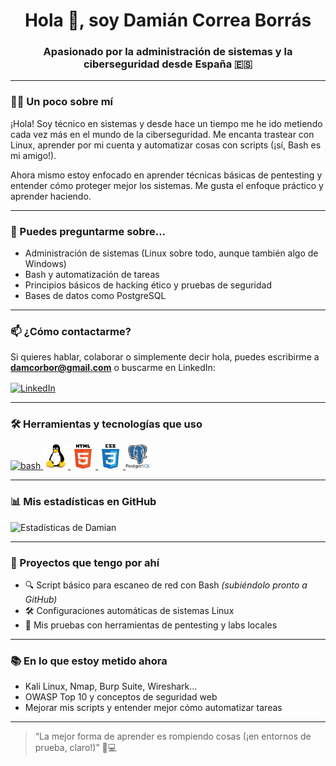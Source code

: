 <h1 align="center">Hola 👋, soy Damián Correa Borrás</h1>
<h3 align="center">Apasionado por la administración de sistemas y la ciberseguridad desde España 🇪🇸</h3>

---

### 🧑‍💻 Un poco sobre mí

¡Hola! Soy técnico en sistemas y desde hace un tiempo me he ido metiendo cada vez más en el mundo de la ciberseguridad. Me encanta trastear con Linux, aprender por mi cuenta y automatizar cosas con scripts (¡sí, Bash es mi amigo!).

Ahora mismo estoy enfocado en aprender técnicas básicas de pentesting y entender cómo proteger mejor los sistemas. Me gusta el enfoque práctico y aprender haciendo.

---

### 💬 Puedes preguntarme sobre...

- Administración de sistemas (Linux sobre todo, aunque también algo de Windows)
- Bash y automatización de tareas
- Principios básicos de hacking ético y pruebas de seguridad
- Bases de datos como PostgreSQL

---

### 📫 ¿Cómo contactarme?

Si quieres hablar, colaborar o simplemente decir hola, puedes escribirme a **damcorbor@gmail.com** o buscarme en LinkedIn:

<p align="left">
  <a href="https://linkedin.com/in/damian-correa-borras" target="blank">
    <img align="center" src="https://raw.githubusercontent.com/rahuldkjain/github-profile-readme-generator/master/src/images/icons/Social/linked-in-alt.svg" alt="LinkedIn" height="30" width="40" />
  </a>
</p>

---

### 🛠️ Herramientas y tecnologías que uso

<p align="left">
  <a href="https://www.gnu.org/software/bash/" target="_blank" rel="noreferrer">
    <img src="https://www.vectorlogo.zone/logos/gnu_bash/gnu_bash-icon.svg" alt="bash" width="40" height="40"/>
  </a>
  <a href="https://www.linux.org/" target="_blank" rel="noreferrer">
    <img src="https://raw.githubusercontent.com/devicons/devicon/master/icons/linux/linux-original.svg" alt="linux" width="40" height="40"/>
  </a>
  <a href="https://www.w3.org/html/" target="_blank" rel="noreferrer">
    <img src="https://raw.githubusercontent.com/devicons/devicon/master/icons/html5/html5-original-wordmark.svg" alt="html5" width="40" height="40"/>
  </a>
  <a href="https://www.w3schools.com/css/" target="_blank" rel="noreferrer">
    <img src="https://raw.githubusercontent.com/devicons/devicon/master/icons/css3/css3-original-wordmark.svg" alt="css3" width="40" height="40"/>
  </a>
  <a href="https://www.postgresql.org" target="_blank" rel="noreferrer">
    <img src="https://raw.githubusercontent.com/devicons/devicon/master/icons/postgresql/postgresql-original-wordmark.svg" alt="postgresql" width="40" height="40"/>
  </a>
</p>

---

### 📊 Mis estadísticas en GitHub

<p align="left">
  <img src="https://github-readme-stats.vercel.app/api?username=damcorbor&show_icons=true&locale=es&theme=tokyonight" alt="Estadísticas de Damian" />
</p>

---

### 🚧 Proyectos que tengo por ahí

- 🔍 Script básico para escaneo de red con Bash *(subiéndolo pronto a GitHub)*
- 🛠️ Configuraciones automáticas de sistemas Linux
- 🧪 Mis pruebas con herramientas de pentesting y labs locales

---

### 📚 En lo que estoy metido ahora

- Kali Linux, Nmap, Burp Suite, Wireshark...
- OWASP Top 10 y conceptos de seguridad web
- Mejorar mis scripts y entender mejor cómo automatizar tareas

---

> “La mejor forma de aprender es rompiendo cosas (¡en entornos de prueba, claro!)” 🧨💻

